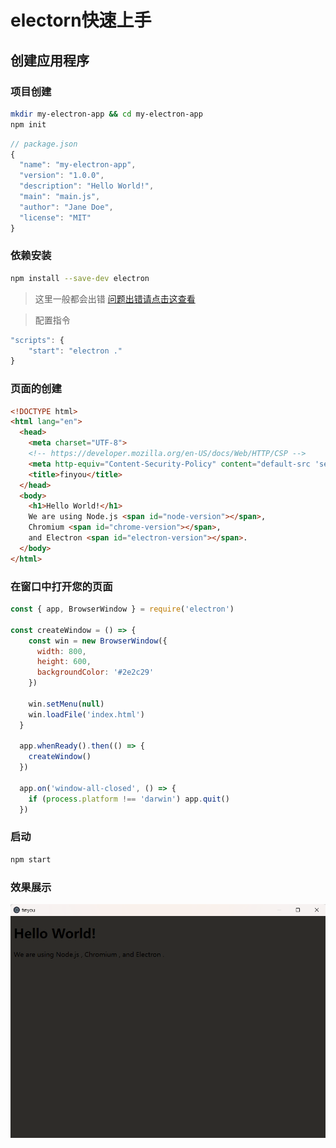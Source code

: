 # electorn快速上手

## 创建应用程序


### 项目创建
```bash
mkdir my-electron-app && cd my-electron-app
npm init
```
```js
// package.json
{
  "name": "my-electron-app",
  "version": "1.0.0",
  "description": "Hello World!",
  "main": "main.js",
  "author": "Jane Doe",
  "license": "MIT"
}
```

### 依赖安装

```bash
npm install --save-dev electron
```

>这里一般都会出错
[问题出错请点击这查看](https://blog.csdn.net/feixin369/article/details/140363872)

>配置指令

```js
"scripts": {
    "start": "electron ."
}
```

### 页面的创建

```html
<!DOCTYPE html>
<html lang="en">
  <head>
    <meta charset="UTF-8">
    <!-- https://developer.mozilla.org/en-US/docs/Web/HTTP/CSP -->
    <meta http-equiv="Content-Security-Policy" content="default-src 'self'; script-src 'self'">
    <title>finyou</title>
  </head>
  <body>
    <h1>Hello World!</h1>
    We are using Node.js <span id="node-version"></span>,
    Chromium <span id="chrome-version"></span>,
    and Electron <span id="electron-version"></span>.
  </body>
</html>

```

### 在窗口中打开您的页面

```js
const { app, BrowserWindow } = require('electron')

const createWindow = () => {
    const win = new BrowserWindow({
      width: 800,
      height: 600,
      backgroundColor: '#2e2c29'
    })
    
    win.setMenu(null)
    win.loadFile('index.html')
  }

  app.whenReady().then(() => {
    createWindow()
  })

  app.on('window-all-closed', () => {
    if (process.platform !== 'darwin') app.quit()
  })
```

### 启动

```bash
npm start
```


### 效果展示

![](.\\images\\image.png)